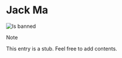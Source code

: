 # Jack Ma

![Is banned](https://badgen.net/static/status/banned/red?icon=discord)

> [!NOTE]
  This entry is a stub. Feel free to add contents.
